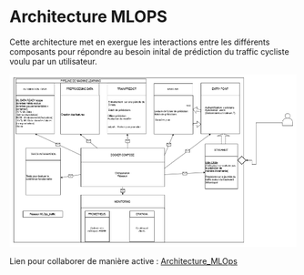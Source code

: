 # Architecture MLOPS

Cette architecture met en exergue les interactions entre les différents composants pour répondre au besoin inital de prédiction du traffic cycliste voulu par un utilisateur.

![Architecture MLOps Traffic Cycliste](archi_mlops_traffic_cycliste.png)

Lien pour collaborer de manière active : [Architecture_MLOps](https://drive.google.com/drive/folders/1x0bYLAPDL7VjPavHJBZ4jAG6zUeo6tUO)

